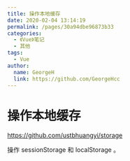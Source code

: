 ```yaml
---
title: 操作本地缓存
date: 2020-02-04 13:14:19
permalink: /pages/30a94dbe96873b33
categories: 
  - 《Vue》笔记
  - 其他
tags: 
  - Vue
author: 
  name: GeorgeH
  link: https://github.com/GeorgeHcc
---
```

# 操作本地缓存

<https://github.com/ustbhuangyi/storage>

操作 sessionStorage 和 localStorage 。
